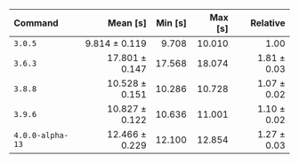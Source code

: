 | Command | Mean [s] | Min [s] | Max [s] | Relative |
|:---|---:|---:|---:|---:|
| `3.0.5` | 9.814 ± 0.119 | 9.708 | 10.010 | 1.00 |
| `3.6.3` | 17.801 ± 0.147 | 17.568 | 18.074 | 1.81 ± 0.03 |
| `3.8.8` | 10.528 ± 0.151 | 10.286 | 10.728 | 1.07 ± 0.02 |
| `3.9.6` | 10.827 ± 0.122 | 10.636 | 11.001 | 1.10 ± 0.02 |
| `4.0.0-alpha-13` | 12.466 ± 0.229 | 12.100 | 12.854 | 1.27 ± 0.03 |
